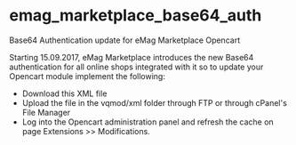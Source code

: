 # emag_marketplace_base64_auth
Base64 Authentication update for eMag Marketplace Opencart

Starting 15.09.2017, eMag Marketplace introduces the new Base64 authentication for all online shops integrated with it so to update your Opencart module implement the following:

- Download this XML file
- Upload the file in the vqmod/xml folder through FTP or through cPanel's File Manager
- Log into the Opencart administration panel and refresh the cache on page Extensions >> Modifications.